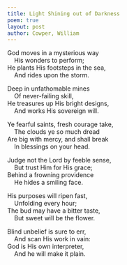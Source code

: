 ```yaml
---
title: Light Shining out of Darkness
poem: true
layout: post
author: Cowper, William
---
```

God moves in a mysterious way  
&nbsp;&nbsp;&nbsp; His wonders to perform;   
He plants His footsteps in the sea,  
&nbsp;&nbsp;&nbsp; And rides upon the storm.  

Deep in unfathomable mines  
&nbsp;&nbsp;&nbsp; Of never-failing skill,   
He treasures up His bright designs,  
&nbsp;&nbsp;&nbsp; And works His sovereign will.  

Ye fearful saints, fresh courage take,  
&nbsp;&nbsp;&nbsp; The clouds ye so much dread   
Are big with mercy, and shall break  
&nbsp;&nbsp;&nbsp; In blessings on your head.  

Judge not the Lord by feeble sense,  
&nbsp;&nbsp;&nbsp; But trust Him for His grace;   
Behind a frowning providence  
&nbsp;&nbsp;&nbsp; He hides a smiling face.  

His purposes will ripen fast,  
&nbsp;&nbsp;&nbsp; Unfolding every hour;   
The bud may have a bitter taste,  
&nbsp;&nbsp;&nbsp; But sweet will be the flower.  

Blind unbelief is sure to err,  
&nbsp;&nbsp;&nbsp; And scan His work in vain:   
God is His own interpreter,  
&nbsp;&nbsp;&nbsp; And he will make it plain.

